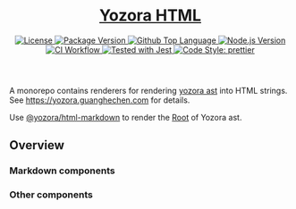 <header>
  <h1 align="center">
    <a href="https://github.com/yozorajs/yozora-html#readme">Yozora HTML</a>
  </h1>
  <div align="center">
    <a href="#license">
      <img
        alt="License"
        src="https://img.shields.io/github/license/yozorajs/yozora-html"
      />
    </a>
    <a href="https://github.com/yozorajs/yozora-html/tags">
      <img
        alt="Package Version"
        src="https://img.shields.io/github/v/tag/yozorajs/yozora-html?include_prereleases&sort=semver"
      />
    </a>
    <a href="https://github.com/yozorajs/yozora-html/search?l=typescript">
      <img
        alt="Github Top Language"
        src="https://img.shields.io/github/languages/top/yozorajs/yozora-html"
      />
    </a>
    <a href="https://github.com/nodejs/node">
      <img
        alt="Node.js Version"
        src="https://img.shields.io/node/v/@yozora/html-blockquote"
      />
    </a>
    <a href="https://github.com/yozorajs/yozora-html/actions/workflows/ci.yml">
      <img
        alt="CI Workflow"
        src="https://github.com/yozorajs/yozora-html/workflows/Build/badge.svg?branch=main"
      />
    </a>
    <a href="https://github.com/facebook/jest">
      <img
        alt="Tested with Jest"
        src="https://img.shields.io/badge/tested_with-jest-9c465e.svg"
      />
    </a>
    <a href="https://github.com/prettier/prettier">
      <img
        alt="Code Style: prettier"
        src="https://img.shields.io/badge/code_style-prettier-ff69b4.svg?style=flat-square"
      />
    </a>
  </div>
</header>

A monorepo contains renderers for rendering [yozora ast][yozora/ast] into HTML strings. 
See https://yozora.guanghechen.com for details.

Use [@yozora/html-markdown][] to render the [Root][yozora/ast__root] of Yozora ast.

## Overview



### Markdown components


### Other components


[react-live]: https://github.com/FormidableLabs/react-live

<!-- yozora component links -->
[@yozora/core-html-renderer]: https://github.com/yozorajs/yozora-html/tree/main/packages/core-html-renderer#readme
[@yozora/html-admonition]: https://github.com/yozorajs/yozora-html/tree/main/packages/html-admonition#readme
[@yozora/html-markdown]: https://github.com/yozorajs/yozora-html/tree/main/packages/html-markdown#readme

[yozora/ast]: https://www.npmjs.com/package/@yozora/ast
[yozora/ast__root]: https://www.npmjs.com/package/@yozora/ast#root
[yozora/admonition]: https://www.npmjs.com/package/@yozora/ast#admonition
[yozora/blockquote]: https://www.npmjs.com/package/@yozora/ast#blockquote
[yozora/break]: https://www.npmjs.com/package/@yozora/ast#break
[yozora/code]: https://www.npmjs.com/package/@yozora/ast#code
[yozora/delete]: https://www.npmjs.com/package/@yozora/ast#delete
[yozora/emphasis]: https://www.npmjs.com/package/@yozora/ast#emphasis
[yozora/footnote-definition]: https://www.npmjs.com/package/@yozora/ast#footnotedefinition
[yozora/footnote-reference]: https://www.npmjs.com/package/@yozora/ast#footnotereference
[yozora/heading]: https://www.npmjs.com/package/@yozora/ast#heading
[yozora/html]: https://www.npmjs.com/package/@yozora/ast#html
[yozora/image]: https://www.npmjs.com/package/@yozora/ast#image
[yozora/image-reference]: https://www.npmjs.com/package/@yozora/ast#imagereference
[yozora/inline-code]: https://www.npmjs.com/package/@yozora/ast#inlinecode
[yozora/inline-math]: https://www.npmjs.com/package/@yozora/ast#inlinemath
[yozora/link]: https://www.npmjs.com/package/@yozora/ast#link
[yozora/link-reference]: https://www.npmjs.com/package/@yozora/ast#linkreference
[yozora/definition]: https://www.npmjs.com/package/@yozora/ast#definition
[yozora/list]: https://www.npmjs.com/package/@yozora/ast#list
[yozora/list-item]: https://www.npmjs.com/package/@yozora/ast#listitem
[yozora/math]: https://www.npmjs.com/package/@yozora/ast#math
[yozora/paragraph]: https://www.npmjs.com/package/@yozora/ast#paragraph
[yozora/setext-heading]: https://www.npmjs.com/package/@yozora/ast#setextheading
[yozora/table]: https://www.npmjs.com/package/@yozora/ast#table
[yozora/table-cell]: https://www.npmjs.com/package/@yozora/ast#tablecell
[yozora/table-row]: https://www.npmjs.com/package/@yozora/ast#tablerow
[yozora/text]: https://www.npmjs.com/package/@yozora/ast#text
[yozora/thematic-break]: https://www.npmjs.com/package/@yozora/ast#thematicbreak
